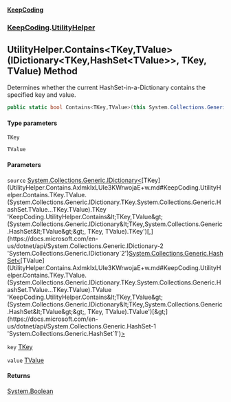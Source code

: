 #### [KeepCoding](index.md 'index')
### [KeepCoding](KeepCoding.md 'KeepCoding').[UtilityHelper](UtilityHelper.md 'KeepCoding.UtilityHelper')
## UtilityHelper.Contains&lt;TKey,TValue&gt;(IDictionary&lt;TKey,HashSet&lt;TValue&gt;&gt;, TKey, TValue) Method
Determines whether the current HashSet-in-a-Dictionary contains the specified key and value.
```csharp
public static bool Contains<TKey,TValue>(this System.Collections.Generic.IDictionary<TKey,System.Collections.Generic.HashSet<TValue>> source, TKey key, TValue value);
```
#### Type parameters
<a name='KeepCoding.UtilityHelper.Contains.TKey.TValue.(System.Collections.Generic.IDictionary.TKey.System.Collections.Generic.HashSet.TValue...TKey.TValue).TKey'></a>
`TKey`  
  
<a name='KeepCoding.UtilityHelper.Contains.TKey.TValue.(System.Collections.Generic.IDictionary.TKey.System.Collections.Generic.HashSet.TValue...TKey.TValue).TValue'></a>
`TValue`  
  
#### Parameters
<a name='KeepCoding.UtilityHelper.Contains.TKey.TValue.(System.Collections.Generic.IDictionary.TKey.System.Collections.Generic.HashSet.TValue...TKey.TValue).source'></a>
`source` [System.Collections.Generic.IDictionary&lt;](https://docs.microsoft.com/en-us/dotnet/api/System.Collections.Generic.IDictionary-2 'System.Collections.Generic.IDictionary`2')[TKey](UtilityHelper.Contains.AxlmkIxLUIe3KWrwojaE+w.md#KeepCoding.UtilityHelper.Contains.TKey.TValue.(System.Collections.Generic.IDictionary.TKey.System.Collections.Generic.HashSet.TValue...TKey.TValue).TKey 'KeepCoding.UtilityHelper.Contains&lt;TKey,TValue&gt;(System.Collections.Generic.IDictionary&lt;TKey,System.Collections.Generic.HashSet&lt;TValue&gt;&gt;, TKey, TValue).TKey')[,](https://docs.microsoft.com/en-us/dotnet/api/System.Collections.Generic.IDictionary-2 'System.Collections.Generic.IDictionary`2')[System.Collections.Generic.HashSet&lt;](https://docs.microsoft.com/en-us/dotnet/api/System.Collections.Generic.HashSet-1 'System.Collections.Generic.HashSet`1')[TValue](UtilityHelper.Contains.AxlmkIxLUIe3KWrwojaE+w.md#KeepCoding.UtilityHelper.Contains.TKey.TValue.(System.Collections.Generic.IDictionary.TKey.System.Collections.Generic.HashSet.TValue...TKey.TValue).TValue 'KeepCoding.UtilityHelper.Contains&lt;TKey,TValue&gt;(System.Collections.Generic.IDictionary&lt;TKey,System.Collections.Generic.HashSet&lt;TValue&gt;&gt;, TKey, TValue).TValue')[&gt;](https://docs.microsoft.com/en-us/dotnet/api/System.Collections.Generic.HashSet-1 'System.Collections.Generic.HashSet`1')[&gt;](https://docs.microsoft.com/en-us/dotnet/api/System.Collections.Generic.IDictionary-2 'System.Collections.Generic.IDictionary`2')  
  
<a name='KeepCoding.UtilityHelper.Contains.TKey.TValue.(System.Collections.Generic.IDictionary.TKey.System.Collections.Generic.HashSet.TValue...TKey.TValue).key'></a>
`key` [TKey](UtilityHelper.Contains.AxlmkIxLUIe3KWrwojaE+w.md#KeepCoding.UtilityHelper.Contains.TKey.TValue.(System.Collections.Generic.IDictionary.TKey.System.Collections.Generic.HashSet.TValue...TKey.TValue).TKey 'KeepCoding.UtilityHelper.Contains&lt;TKey,TValue&gt;(System.Collections.Generic.IDictionary&lt;TKey,System.Collections.Generic.HashSet&lt;TValue&gt;&gt;, TKey, TValue).TKey')  
  
<a name='KeepCoding.UtilityHelper.Contains.TKey.TValue.(System.Collections.Generic.IDictionary.TKey.System.Collections.Generic.HashSet.TValue...TKey.TValue).value'></a>
`value` [TValue](UtilityHelper.Contains.AxlmkIxLUIe3KWrwojaE+w.md#KeepCoding.UtilityHelper.Contains.TKey.TValue.(System.Collections.Generic.IDictionary.TKey.System.Collections.Generic.HashSet.TValue...TKey.TValue).TValue 'KeepCoding.UtilityHelper.Contains&lt;TKey,TValue&gt;(System.Collections.Generic.IDictionary&lt;TKey,System.Collections.Generic.HashSet&lt;TValue&gt;&gt;, TKey, TValue).TValue')  
  
#### Returns
[System.Boolean](https://docs.microsoft.com/en-us/dotnet/api/System.Boolean 'System.Boolean')  
